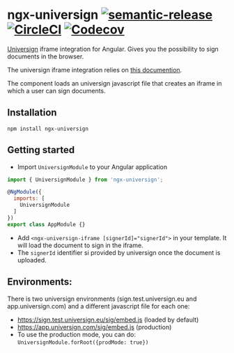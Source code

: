 # ngx-universign [![semantic-release](https://img.shields.io/badge/%20%20%F0%9F%93%A6%F0%9F%9A%80-semantic--release-e10079.svg)](https://github.com/semantic-release/semantic-release) [![CircleCI](https://circleci.com/gh/RedFroggy/ngx-universign.svg?style=svg)](https://circleci.com/gh/RedFroggy/ngx-universign) [![Codecov](https://codecov.io/gh/RedFroggy/ngx-universign/branch/master/graph/badge.svg)](https://codecov.io/gh/RedFroggy/ngx-universign)

[Universign](https://www.universign.com/fr/) iframe integration for Angular. Gives you the possibility to sign documents in the browser.

The universign iframe integration relies on [this documention](https://help.universign.com/hc/fr/articles/360000059698-Int%C3%A9grer-La-page-de-signature-universign-en-mode-Iframe).

The component loads an universign javascript file that creates an iframe in which a user can sign documents.

## Installation

`npm install ngx-universign`

## Getting started

 - Import  `UniversignModule` to your Angular application
 
 ```javascript
 import { UniversignModule } from 'ngx-universign';

 @NgModule({
   imports: [
     UniversignModule
   ]
 })
 export class AppModule {}
 ```
 
 - Add `<ngx-universign-iframe [signerId]="signerId">` in your template. It will load the document to sign in the iframe.
 - The `signerId` identifier si provided by universign once the document is uploaded.
 
## Environments:
There is two universign environments (sign.test.universign.eu and app.universign.com) and a different javascript file for each one:
- https://sign.test.universign.eu/sig/embed.js (loaded by default)
- https://app.universign.com/sig/embed.js (production)
- To use the production mode, you can do: `UniversignModule.forRoot({prodMode: true})`
   
